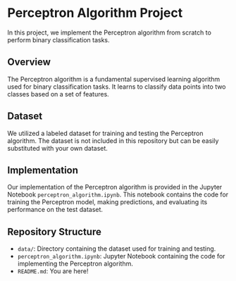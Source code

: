 # Perceptron Algorithm Project

In this project, we implement the Perceptron algorithm from scratch to perform binary classification tasks.

## Overview

The Perceptron algorithm is a fundamental supervised learning algorithm used for binary classification tasks. It learns to classify data points into two classes based on a set of features.

## Dataset

We utilized a labeled dataset for training and testing the Perceptron algorithm. The dataset is not included in this repository but can be easily substituted with your own dataset.

## Implementation

Our implementation of the Perceptron algorithm is provided in the Jupyter Notebook `perceptron_algorithm.ipynb`. This notebook contains the code for training the Perceptron model, making predictions, and evaluating its performance on the test dataset.

## Repository Structure

- `data/`: Directory containing the dataset used for training and testing.
- `perceptron_algorithm.ipynb`: Jupyter Notebook containing the code for implementing the Perceptron algorithm.
- `README.md`: You are here!

